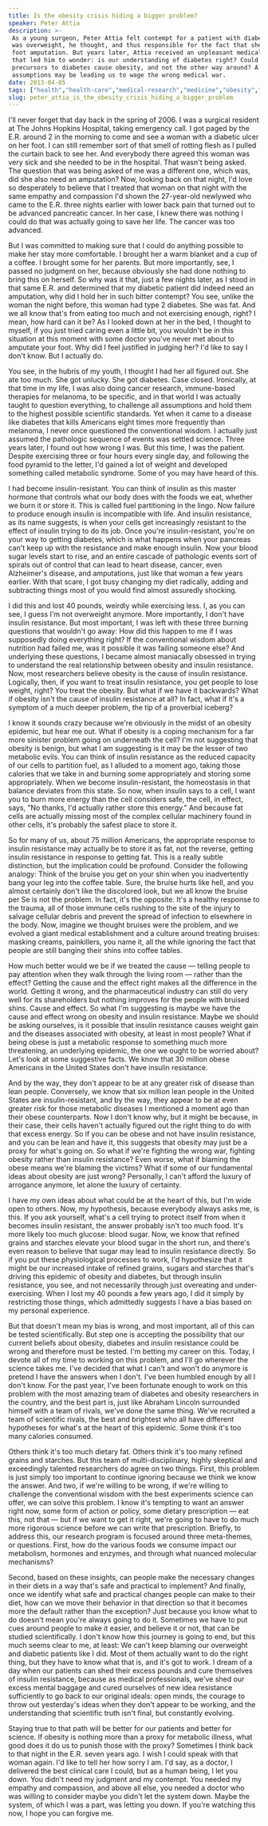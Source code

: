 ```yaml
---
title: Is the obesity crisis hiding a bigger problem?
speaker: Peter Attia
description: >-
 As a young surgeon, Peter Attia felt contempt for a patient with diabetes. She
 was overweight, he thought, and thus responsible for the fact that she needed a
 foot amputation. But years later, Attia received an unpleasant medical surprise
 that led him to wonder: is our understanding of diabetes right? Could the
 precursors to diabetes cause obesity, and not the other way around? A look at how
 assumptions may be leading us to wage the wrong medical war.
date: 2013-04-05
tags: ["health","health-care","medical-research","medicine","obesity","public-health"]
slug: peter_attia_is_the_obesity_crisis_hiding_a_bigger_problem
---
```


I'll never forget that day back in the spring of 2006. I was a surgical resident at The
Johns Hopkins Hospital, taking emergency call. I got paged by the E.R. around 2 in the
morning to come and see a woman with a diabetic ulcer on her foot. I can still remember
sort of that smell of rotting flesh as I pulled the curtain back to see her. And everybody
there agreed this woman was very sick and she needed to be in the hospital. That wasn't
being asked. The question that was being asked of me was a different one, which was, did
she also need an amputation? Now, looking back on that night, I'd love so desperately to
believe that I treated that woman on that night with the same empathy and compassion I'd
shown the 27-year-old newlywed who came to the E.R. three nights earlier with lower back
pain that turned out to be advanced pancreatic cancer. In her case, I knew there was
nothing I could do that was actually going to save her life. The cancer was too
advanced.

But I was committed to making sure that I could do anything possible to make her stay more
comfortable. I brought her a warm blanket and a cup of a coffee. I brought some for her
parents. But more importantly, see, I passed no judgment on her, because obviously she had
done nothing to bring this on herself. So why was it that, just a few nights later, as I
stood in that same E.R. and determined that my diabetic patient did indeed need an
amputation, why did I hold her in such bitter contempt? You see, unlike the woman the night
before, this woman had type 2 diabetes. She was fat. And we all know that's from eating
too much and not exercising enough, right? I mean, how hard can it be? As I looked down at
her in the bed, I thought to myself, if you just tried caring even a little bit, you
wouldn't be in this situation at this moment with some doctor you've never met about to
amputate your foot. Why did I feel justified in judging her? I'd like to say I don't know.
But I actually do.

You see, in the hubris of my youth, I thought I had her all figured out. She ate too much.
She got unlucky. She got diabetes. Case closed. Ironically, at that time in my life, I was
also doing cancer research, immune-based therapies for melanoma, to be specific, and in
that world I was actually taught to question everything, to challenge all assumptions and
hold them to the highest possible scientific standards. Yet when it came to a disease like
diabetes that kills Americans eight times more frequently than melanoma, I never once
questioned the conventional wisdom. I actually just assumed the pathologic sequence of
events was settled science. Three years later, I found out how wrong I was. But this time,
I was the patient. Despite exercising three or four hours every single day, and following
the food pyramid to the letter, I'd gained a lot of weight and developed something called
metabolic syndrome. Some of you may have heard of this.

I had become insulin-resistant. You can think of insulin as this master hormone that
controls what our body does with the foods we eat, whether we burn it or store it. This is
called fuel partitioning in the lingo. Now failure to produce enough insulin is
incompatible with life. And insulin resistance, as its name suggests, is when your cells
get increasingly resistant to the effect of insulin trying to do its job. Once you're
insulin-resistant, you're on your way to getting diabetes, which is what happens when your
pancreas can't keep up with the resistance and make enough insulin. Now your blood sugar
levels start to rise, and an entire cascade of pathologic events sort of spirals out of
control that can lead to heart disease, cancer, even Alzheimer's disease, and amputations,
just like that woman a few years earlier. With that scare, I got busy changing my diet
radically, adding and subtracting things most of you would find almost assuredly
shocking.

I did this and lost 40 pounds, weirdly while exercising less. I, as you can see, I guess
I'm not overweight anymore. More importantly, I don't have insulin resistance. But most
important, I was left with these three burning questions that wouldn't go away: How did
this happen to me if I was supposedly doing everything right? If the conventional wisdom
about nutrition had failed me, was it possible it was failing someone else? And underlying
these questions, I became almost maniacally obsessed in trying to understand the real
relationship between obesity and insulin resistance. Now, most researchers believe obesity
is the cause of insulin resistance. Logically, then, if you want to treat insulin
resistance, you get people to lose weight, right? You treat the obesity. But what if we
have it backwards? What if obesity isn't the cause of insulin resistance at all? In fact,
what if it's a symptom of a much deeper problem, the tip of a proverbial
iceberg?

I know it sounds crazy because we're obviously in the midst of an obesity epidemic, but
hear me out. What if obesity is a coping mechanism for a far more sinister problem going
on underneath the cell? I'm not suggesting that obesity is benign, but what I am
suggesting is it may be the lesser of two metabolic evils. You can think of insulin
resistance as the reduced capacity of our cells to partition fuel, as I alluded to a
moment ago, taking those calories that we take in and burning some appropriately and
storing some appropriately. When we become insulin-resistant, the homeostasis in that
balance deviates from this state. So now, when insulin says to a cell, I want you to burn
more energy than the cell considers safe, the cell, in effect, says, "No thanks, I'd
actually rather store this energy." And because fat cells are actually missing most of the
complex cellular machinery found in other cells, it's probably the safest place to store
it.

So for many of us, about 75 million Americans, the appropriate response to insulin
resistance may actually be to store it as fat, not the reverse, getting insulin resistance
in response to getting fat. This is a really subtle distinction, but the implication could
be profound. Consider the following analogy: Think of the bruise you get on your shin when
you inadvertently bang your leg into the coffee table. Sure, the bruise hurts like hell,
and you almost certainly don't like the discolored look, but we all know the bruise per Se
is not the problem. In fact, it's the opposite. It's a healthy response to the trauma, all
of those immune cells rushing to the site of the injury to salvage cellular debris and
prevent the spread of infection to elsewhere in the body. Now, imagine we thought bruises
were the problem, and we evolved a giant medical establishment and a culture around
treating bruises: masking creams, painkillers, you name it, all the while ignoring the
fact that people are still banging their shins into coffee tables.

How much better would we be if we treated the cause — telling people to pay attention when
they walk through the living room — rather than the effect? Getting the cause and the
effect right makes all the difference in the world. Getting it wrong, and the
pharmaceutical industry can still do very well for its shareholders but nothing improves
for the people with bruised shins. Cause and effect. So what I'm suggesting is maybe we
have the cause and effect wrong on obesity and insulin resistance. Maybe we should be
asking ourselves, is it possible that insulin resistance causes weight gain and the
diseases associated with obesity, at least in most people? What if being obese is just a
metabolic response to something much more threatening, an underlying epidemic, the one we
ought to be worried about? Let's look at some suggestive facts. We know that 30 million
obese Americans in the United States don't have insulin resistance.

And by the way, they don't appear to be at any greater risk of disease than lean people.
Conversely, we know that six million lean people in the United States are
insulin-resistant, and by the way, they appear to be at even greater risk for those
metabolic diseases I mentioned a moment ago than their obese counterparts. Now I don't
know why, but it might be because, in their case, their cells haven't actually figured out
the right thing to do with that excess energy. So if you can be obese and not have insulin
resistance, and you can be lean and have it, this suggests that obesity may just be a
proxy for what's going on. So what if we're fighting the wrong war, fighting obesity rather
than insulin resistance? Even worse, what if blaming the obese means we're blaming the
victims? What if some of our fundamental ideas about obesity are just wrong? Personally, I
can't afford the luxury of arrogance anymore, let alone the luxury of certainty.

I have my own ideas about what could be at the heart of this, but I'm wide open to others.
Now, my hypothesis, because everybody always asks me, is this. If you ask yourself, what's
a cell trying to protect itself from when it becomes insulin resistant, the answer
probably isn't too much food. It's more likely too much glucose: blood sugar. Now, we know
that refined grains and starches elevate your blood sugar in the short run, and there's
even reason to believe that sugar may lead to insulin resistance directly. So if you put
these physiological processes to work, I'd hypothesize that it might be our increased
intake of refined grains, sugars and starches that's driving this epidemic of obesity and
diabetes, but through insulin resistance, you see, and not necessarily through just
overeating and under-exercising. When I lost my 40 pounds a few years ago, I did it simply
by restricting those things, which admittedly suggests I have a bias based on my personal
experience.

But that doesn't mean my bias is wrong, and most important, all of this can be tested
scientifically. But step one is accepting the possibility that our current beliefs about
obesity, diabetes and insulin resistance could be wrong and therefore must be tested. I'm
betting my career on this. Today, I devote all of my time to working on this problem, and
I'll go wherever the science takes me. I've decided that what I can't and won't do anymore
is pretend I have the answers when I don't. I've been humbled enough by all I don't
know. For the past year, I've been fortunate enough to work on this problem with the most
amazing team of diabetes and obesity researchers in the country, and the best part is,
just like Abraham Lincoln surrounded himself with a team of rivals, we've done the same
thing. We've recruited a team of scientific rivals, the best and brightest who all have
different hypotheses for what's at the heart of this epidemic. Some think it's too many
calories consumed.

Others think it's too much dietary fat. Others think it's too many refined grains and
starches. But this team of multi-disciplinary, highly skeptical and exceedingly talented
researchers do agree on two things. First, this problem is just simply too important to
continue ignoring because we think we know the answer. And two, if we're willing to be
wrong, if we're willing to challenge the conventional wisdom with the best experiments
science can offer, we can solve this problem. I know it's tempting to want an answer right
now, some form of action or policy, some dietary prescription — eat this, not that — but
if we want to get it right, we're going to have to do much more rigorous science before we
can write that prescription. Briefly, to address this, our research program is focused
around three meta-themes, or questions. First, how do the various foods we consume impact
our metabolism, hormones and enzymes, and through what nuanced molecular
mechanisms?

Second, based on these insights, can people make the necessary changes in their diets in a
way that's safe and practical to implement? And finally, once we identify what safe and
practical changes people can make to their diet, how can we move their behavior in that
direction so that it becomes more the default rather than the exception? Just because you
know what to do doesn't mean you're always going to do it. Sometimes we have to put cues
around people to make it easier, and believe it or not, that can be studied
scientifically. I don't know how this journey is going to end, but this much seems clear to
me, at least: We can't keep blaming our overweight and diabetic patients like I did. Most
of them actually want to do the right thing, but they have to know what that is, and it's
got to work. I dream of a day when our patients can shed their excess pounds and cure
themselves of insulin resistance, because as medical professionals, we've shed our excess
mental baggage and cured ourselves of new idea resistance sufficiently to go back to our
original ideals: open minds, the courage to throw out yesterday's ideas when they don't
appear to be working, and the understanding that scientific truth isn't final, but
constantly evolving.

Staying true to that path will be better for our patients and better for science. If
obesity is nothing more than a proxy for metabolic illness, what good does it do us to
punish those with the proxy? Sometimes I think back to that night in the E.R. seven years
ago. I wish I could speak with that woman again. I'd like to tell her how sorry I am. I'd
say, as a doctor, I delivered the best clinical care I could, but as a human being, I let
you down. You didn't need my judgment and my contempt. You needed my empathy and
compassion, and above all else, you needed a doctor who was willing to consider maybe you
didn't let the system down. Maybe the system, of which I was a part, was letting you down.
If you're watching this now, I hope you can forgive me.

<!--
ad_duration=3.33
event="TEDMED 2013"
external_start_time=0
has_talk_citation=0
intro_duration=11.82
is_subtitle_required="False"
is_talk_featured="True"
language="en"
language_swap="False"
native_language="en"
number_of_related_talks=6
number_of_speakers=1
number_of_subtitled_videos=37
number_of_tags=6
number_of_talk_download_languages=37
number_of_talk_more_resources=0
number_of_talk_recommendations=1
number_of_talks_take_actions=0
post_ad_duration=0.83
published_timestamp="2013-06-25 15:02:42"
recording_date="2013-04-05"
speaker_description="Surgeon"
speaker_is_published=1
speaker_name="Peter Attia"
talk_more_resources=[]
talk_name="Is the obesity crisis hiding a bigger problem?"
talks_tags=["health","health-care","medical-research","medicine","obesity","public-health"]
talks_take_action=[]
url_audio="https://download.ted.com/talks/PeterAttia_2013P.mp3?apikey=acme-roadrunner"
url_photo_speaker="https://pe.tedcdn.com/images/ted/d2b872a652c4cf8b2ae2c6361d8e6ad541c34dfa_254x191.jpg"
url_photo_talk="https://pe.tedcdn.com/images/ted/f81ef998b59f12f96e47df1a95577d9b2f3ce745_1600x1200.jpg"
url_webpage="https://www.ted.com/talks/peter_attia_is_the_obesity_crisis_hiding_a_bigger_problem"
video_type_name="TED Stage Talk"
-->